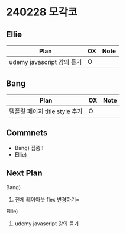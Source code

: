 # 240228 모각코

## Ellie

| Plan 	| OX 	| Note 	|
|------	|----	|------	|
|  udemy javascript 강의 듣기 |  O  |      	|


## Bang

| Plan 	| OX 	| Note 	|
|------	|----	|------	|
| 템플릿 페이지 title style 추가 |  O  |      |


## Commnets

 - Bang)  집쭝!!
 - Ellie) 
 
## Next Plan
 Bang)
 1.  전체 레이아웃 flex 변경하기=
 
 Ellie)
 1. udemy javascript 강의 듣기
